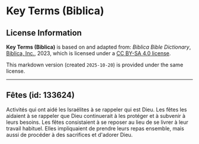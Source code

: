 # Key Terms (Biblica)

## License Information

**Key Terms (Biblica)** is based on and adapted from: _Biblica Bible Dictionary_, [Biblica, Inc.](https://www.biblica.com/), 2023, which is licensed under a [CC BY-SA 4.0 license](https://creativecommons.org/licenses/by-sa/4.0/legalcode.en).

This markdown version (created `2025-10-20`) is provided under the same license.



--------------------------------

## Fêtes (id: 133624)

Activités qui ont aidé les Israélites à se rappeler qui est Dieu. Les fêtes les aidaient à se rappeler que Dieu continuerait à les protéger et à subvenir à leurs besoins. Les fêtes consistaient à se reposer au lieu de se livrer à leur travail habituel. Elles impliquaient de prendre leurs repas ensemble, mais aussi de procéder à des sacrifices et d'adorer Dieu.


